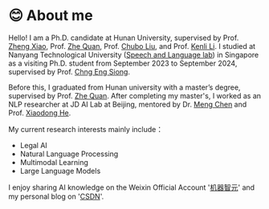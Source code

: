 # 😊 About me
Hello! I am a Ph.D. candidate at Hunan University, supervised by Prof. [Zheng Xiao](https://csee.hnu.edu.cn/people/xiaozheng), Prof. [Zhe Quan](https://csee.hnu.edu.cn/people/quanzhe), Prof. [Chubo Liu](https://csee.hnu.edu.cn/people/liuchubo), and Prof. [Kenli Li](https://csee.hnu.edu.cn/people/likenli). I studied at Nanyang Technological University ([Speech and Language lab](https://aseschng.github.io/speechLab_intro.html)) in Singapore as a visiting Ph.D. student from September 2023 to September 2024, supervised by Prof. [Chng Eng Siong](https://aseschng.github.io/default.html). 

Before this, I graduated from Hunan university with a master’s degree, supervised by Prof. [Zhe Quan](https://csee.hnu.edu.cn/people/quanzhe). After completing my master's, I worked as an NLP researcher at JD AI Lab at Beijing, mentored by Dr. [Meng Chen](https://chenmengdx.github.io/) and Prof. [Xiaodong He](https://scholar.google.com/citations?user=W5WbqgoAAAAJ&hl=zh-CN). 

My current research interests mainly include：
- Legal AI
-	Natural Language Processing
-	Multimodal Learning
-	Large Language Models

I enjoy sharing AI knowledge on the Weixin Official Account '[机器智元](https://mp.weixin.qq.com/s/d5ZurfqOXwIK-2WznGUOUw)' and my personal blog on '[CSDN](https://ainlp.blog.csdn.net/?type=blog)'. 
